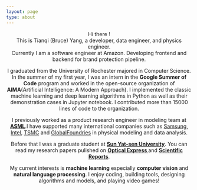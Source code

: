 ```yaml
---
layout: page
type: about
---
```

<p>
<center>Hi there !</center>
<center>This is Tianqi (Bruce) Yang, a developer, data engineer, and physics engineer.</center>
    <center> Currently I am a software engineer at Amazon. Developing frontend and backend for brand protection pipeline. </center></p>
<p><center>
  I graduated from the University of Rochester majored in Computer Science.
  In the summer of my first year, I was an intern in the <strong>Google Summer of Code</strong> program and worked in the open-source organization of <strong>AIMA</strong>(Artificial Intelligence: A Modern Approach). I implemented the classic machine learning and deep learning algorithms in Python as well as their demonstration cases in Jupyter notebook. I contributed more than 15000 lines of code to the organization.
</center></p>
<p>
<center>I previously worked as a product research engineer in modeling team at <a href = "https://en.wikipedia.org/wiki/ASML_Holding"><strong>ASML</strong></a>.I have supported many international companies such as <a href = "https://en.wikipedia.org/wiki/Samsung">Samsung</a>, <a href = "https://en.wikipedia.org/wiki/Intel">Intel</a>, <a href = "https://en.wikipedia.org/wiki/TSMC">TSMC</a> and <a href = "https://en.wikipedia.org/wiki/GlobalFoundries">GlobalFoundries</a> in physical modeling and data analysis.</center>
</p>
<p>
<p><center>
 Before that I was a graduate student at <a href = "https://www.usnews.com/education/best-global-universities/sun-yat-sen-university-506062"><strong>Sun Yat-sen University</strong></a>. You can read my research papers pulished on <a href = "https://www.osapublishing.org/oe/abstract.cfm?uri=oe-24-11-12281"><strong>Optical Express </strong></a> and <a href = "https://www.nature.com/articles/srep32236"><strong> Scientific Reports</strong></a>.</center></p>


<p><center>
My current interests is <strong>machine learning</strong> especially <strong>computer vision</strong> and <strong>natural language processing</strong>. I enjoy coding, building tools, designing algorithms and models, and playing video games! 
</center></p>

